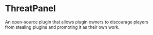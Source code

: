 # ThreatPanel
An open-source plugin that allows plugin owners to discourage players from stealing plugins and promoting it as their own work.
